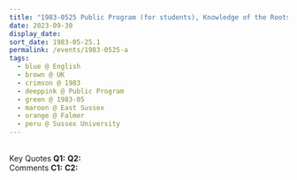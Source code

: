```yaml
---
title: "1983-0525 Public Program (for students), Knowledge of the Roots, Sussex University, Falmer, (5 miles North of Brighton), East Sussex, UK"
date: 2023-09-30
display_date: 
sort_date: 1983-05-25.1
permalink: /events/1983-0525-a
tags:
  - blue @ English
  - brown @ UK
  - crimson @ 1983
  - deeppink @ Public Program
  - green @ 1983-05
  - maroon @ East Sussex
  - orange @ Falmer
  - peru @ Sussex University
---
```


<br>

<wave-list>
  <list-title color="DarkSeaGreen" width="55">Key Quotes</list-title>
  <list-item color="BlanchedAlmond" width="280"><b>Q1:</b> <i></i></list-item>
  <list-item color="Lavender" width="280"><b>Q2:</b> <i></i></list-item>
</wave-list>

<br>

<wave-list>
  <list-title color="DarkSeaGreen" width="55">Comments</list-title>
  <list-item color="BlanchedAlmond" width="280"><b>C1:</b> <i></i></list-item>
  <list-item color="Lavender" width="280"><b>C2:</b> <i></i></list-item>
</wave-list>
